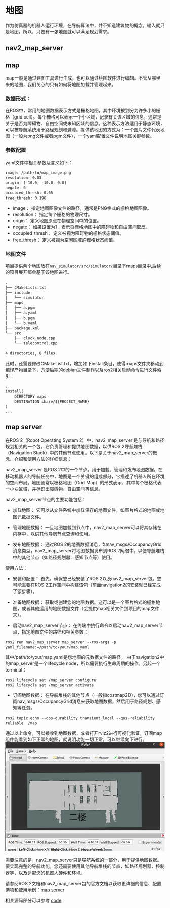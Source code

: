 # 地图

作为仿真器的机器人运行环境，在导航算法中，并不知道建筑物的概念，输入就只是地图，所以，只要有一张地图就可以满足规划需求。

## nav2_map_server

## map

map一般是通过建图工具进行生成，也可以通过绘图软件进行编辑。不管从哪里来的地图，我们关心的只有如何将地图加载并管理起来。

### 数据形式：

在ROS中，常用的地图数据表示方式是栅格地图，其中环境被划分为许多小的栅格（grid cell）。每个栅格可以表示一个小区域，记录有关该区域的信息，通常是关于是否为障碍物、自由空间或未知区域的信息。这种表示方法适用于静态环境，可以被导航系统用于路径规划和避障。提供该地图的方式为：一个图片文件代表地图（一般为png文件或者pgm文件），一个yaml配置文件说明地图关键参数。

### 参数配置

yaml文件中相关参数及含义如下：
```
image: /path/to/map_image.png
resolution: 0.05
origin: [-10.0, -10.0, 0.0]
negate: 0
occupied_thresh: 0.65
free_thresh: 0.196
```
- image： 指定地图图像文件的路径，通常是PNG格式的栅格地图图像。
- resolution： 指定每个栅格的物理尺寸。
- origin： 定义地图原点在物理空间中的位置。
- negate： 如果设置为1，表示将栅格地图中的障碍物和自由空间取反。
- occupied_thresh： 定义被视为障碍物的栅格状态阈值。
- free_thresh： 定义被视为空闲区域的栅格状态阈值。

### 地图文件
项目提供两个地图放在`nav_simulator/src/simulator/`目录下maps目录中,后续的项目展开都会基于该地图进行。
```
.
├── CMakeLists.txt
├── include
│   └── simulator
├── maps
│   ├── a.pgm
│   ├── a.yaml
│   ├── b.pgm
│   └── b.yaml
├── package.xml
└── src
    ├── clock_node.cpp
    └── telecontrol.cpp

4 directories, 8 files
```
此时，还需要修改CMakeList.txt，增加如下install条目，使得maps文件夹移动到编译产物目录下，方便后期的debian文件制作以及ros2相关启动命令进行文件索引：
```
...
install(
    DIRECTORY maps
    DESTINATION share/${PROJECT_NAME}
)
...
```


## map server
在ROS 2（Robot Operating System 2）中，nav2_map_server 是与导航和路径规划相关的一个包。它负责管理和提供地图数据，以供ROS 2导航堆栈（Navigation Stack）中的其他节点使用。以下是关于nav2_map_server的概念、介绍和使用方法的详细信息：

nav2_map_server 是ROS 2中的一个节点，用于加载、管理和发布地图数据。在移动机器人的导航任务中，地图是一个关键的组成部分，它描述了机器人所在环境的空间布局。地图通常以栅格地图（Grid Map）的形式表示，其中每个栅格代表一小块区域，并标识出障碍物、自由空间等信息。

nav2_map_server节点的主要功能包括：

- 加载地图： 它可以从文件系统中加载保存的地图文件，如图片格式的地图或地图元数据文件。

- 管理地图数据： 一旦地图加载到节点中，nav2_map_server可以将其存储在内存中，以供其他导航节点查询和使用。

- 发布地图数据： 通过ROS 2的地图数据消息，如nav_msgs/OccupancyGrid消息类型，nav2_map_server将地图数据发布到ROS 2网络中，以便导航堆栈中的其他节点（如路径规划器、感知节点等）使用。

使用方法：

- 安装和配置： 首先，确保您已经安装了ROS 2以及nav2_map_server包。您可能需要在ROS 2工作空间中构建该包（前面navigation2的安装就已经完成了该步骤）。

- 准备地图数据： 获取或创建您的地图数据。这可以是一个图片格式的栅格地图，或者其他适用的地图数据文件（会提供map相关文件到项目的map文件夹）。

- 启动nav2_map_server节点： 在终端中执行命令以启动nav2_map_server节点，指定地图文件的路径和相关参数：

```
ros2 run nav2_map_server map_server --ros-args -p yaml_filename:=/path/to/your/map.yaml
```
其中/path/to/your/map.yaml是您地图的元数据文件的路径。
由于navigation2中的map_server是一个lifecycle node，所以需要执行生命周期的操作。另起一个terminal：
```
ros2 lifecycle set /map_server configure
ros2 lifecycle set /map_server activate
```

- 订阅地图数据： 在导航堆栈的其他节点（一般指costmap2D），您可以通过订阅nav_msgs/OccupancyGrid消息来获取地图数据，然后用于路径规划、感知等任务。
```
ros2 topic echo --qos-durability transient_local --qos-reliability reliable  /map
```
通过以上命令，可以接收到地图数据，或者打开rviz2进行可视化验证，订阅map组件能看到如下正常的地图，就说明功能一切正常，可以继续向下进行。
![rviz-map](./../images/rviz_map.png)

需要注意的是，nav2_map_server只是导航系统的一部分，用于提供地图数据。要实现完整的导航功能，您还需要使用其他导航堆栈的节点，如路径规划器、控制器等，以及适配您的机器人硬件和环境。

请参阅ROS 2文档和nav2_map_server包的官方文档以获取更详细的信息、配置选项和使用示例：[map server](https://navigation.ros.org/configuration/packages/configuring-map-server.html)

相关源码部分可以参考 [code](https://github.com/ros-planning/navigation2/tree/galactic/nav2_map_server)
